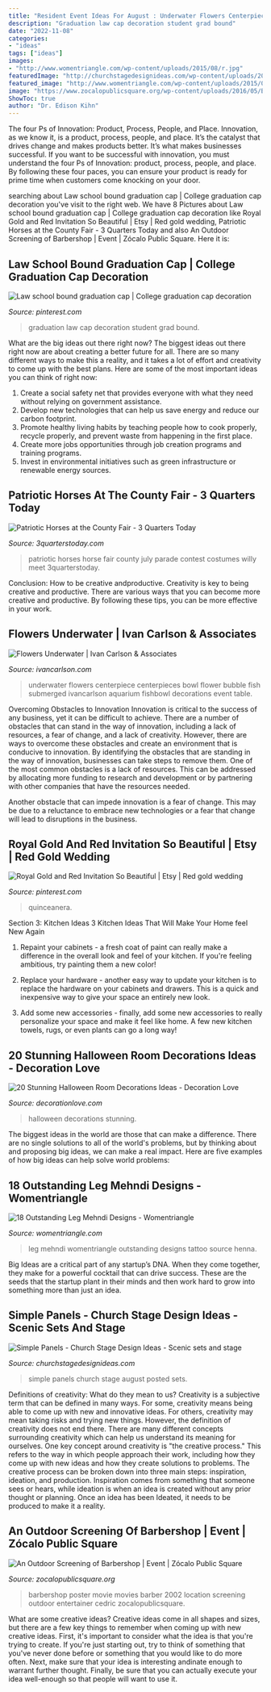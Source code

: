 ```yaml
---
title: "Resident Event Ideas For August : Underwater Flowers Centerpiece Centerpieces Bowl Flower Bubble Fish Submerged Ivancarlson Aquarium Fishbowl Decorations Event Table"
description: "Graduation law cap decoration student grad bound"
date: "2022-11-08"
categories:
- "ideas"
tags: ["ideas"]
images:
- "http://www.womentriangle.com/wp-content/uploads/2015/08/r.jpg"
featuredImage: "http://churchstagedesignideas.com/wp-content/uploads/2020/08/116721228_10217517203150934_2124991557187601005_o.jpg"
featured_image: "http://www.womentriangle.com/wp-content/uploads/2015/08/r.jpg"
image: "https://www.zocalopublicsquare.org/wp-content/uploads/2016/05/Barbershop-poster.jpg"
ShowToc: true
author: "Dr. Edison Kihn"
---
```



The four Ps of Innovation: Product, Process, People, and Place.
Innovation, as we know it, is a product, process, people, and place. It’s the catalyst that drives change and makes products better. It’s what makes businesses successful.
If you want to be successful with innovation, you must understand the four Ps of Innovation: product, process, people, and place. By following these four paces, you can ensure your product is ready for prime time when customers come knocking on your door.

	

		
searching about Law school bound graduation cap | College graduation cap decoration you've visit to the right web. We have 8 Pictures about Law school bound graduation cap | College graduation cap decoration like Royal Gold and Red Invitation So Beautiful | Etsy | Red gold wedding, Patriotic Horses at the County Fair - 3 Quarters Today and also An Outdoor Screening of Barbershop | Event | Zócalo Public Square. Here it is:
		
    
## Law School Bound Graduation Cap | College Graduation Cap Decoration

<img loading=lazy src="https://i.pinimg.com/736x/8e/72/f7/8e72f79f521f2ecb449cbc9ff1d75561.jpg" onerror="this.onerror=null;this.src='https://tse1.mm.bing.net/th?id=OIP.Q7cXGPVMI38ln3YvyRxT8gHaLH&amp;pid=15.1';" alt="Law school bound graduation cap | College graduation cap decoration">

_Source: pinterest.com_

>graduation law cap decoration student grad bound. 

	

What are the big ideas out there right now?
The biggest ideas out there right now are about creating a better future for all. There are so many different ways to make this a reality, and it takes a lot of effort and creativity to come up with the best plans. Here are some of the most important ideas you can think of right now:
1. Create a social safety net that provides everyone with what they need without relying on government assistance.
2. Develop new technologies that can help us save energy and reduce our carbon footprint. 
3. Promote healthy living habits by teaching people how to cook properly, recycle properly, and prevent waste from happening in the first place. 
4. Create more jobs opportunities through job creation programs and training programs. 
5. Invest in environmental initiatives such as green infrastructure or renewable energy sources.

    
## Patriotic Horses At The County Fair - 3 Quarters Today

<img loading=lazy src="https://i1.wp.com/3QuartersToday.com/wp-content/uploads/2014/08/IMG952924-301.jpg?resize=600%2C800" onerror="this.onerror=null;this.src='https://tse4.mm.bing.net/th?id=OIP.a0LJ7veHiaOykzps1OL8FAHaJ4&amp;pid=15.1';" alt="Patriotic Horses at the County Fair - 3 Quarters Today">

_Source: 3quarterstoday.com_

>patriotic horses horse fair county july parade contest costumes willy meet 3quarterstoday. 

	

Conclusion: How to be creative andproductive.
Creativity is key to being creative and productive. There are various ways that you can become more creative and productive. By following these tips, you can be more effective in your work.

    
## Flowers Underwater | Ivan Carlson &amp; Associates

<img loading=lazy src="https://ivancarlson.com/wp-content/uploads/bubble-bowl-centerpiece-1.jpg" onerror="this.onerror=null;this.src='https://tse4.mm.bing.net/th?id=OIP.yHRIGlF-d8pcqrMbLLWoHQHaJ4&amp;pid=15.1';" alt="Flowers Underwater | Ivan Carlson &amp; Associates">

_Source: ivancarlson.com_

>underwater flowers centerpiece centerpieces bowl flower bubble fish submerged ivancarlson aquarium fishbowl decorations event table. 

	

Overcoming Obstacles to Innovation
Innovation is critical to the success of any business, yet it can be difficult to achieve. There are a number of obstacles that can stand in the way of innovation, including a lack of resources, a fear of change, and a lack of creativity. However, there are ways to overcome these obstacles and create an environment that is conducive to innovation.
By identifying the obstacles that are standing in the way of innovation, businesses can take steps to remove them. One of the most common obstacles is a lack of resources. This can be addressed by allocating more funding to research and development or by partnering with other companies that have the resources needed.

Another obstacle that can impede innovation is a fear of change. This may be due to a reluctance to embrace new technologies or a fear that change will lead to disruptions in the business.

    
## Royal Gold And Red Invitation So Beautiful | Etsy | Red Gold Wedding

<img loading=lazy src="https://i.pinimg.com/736x/0c/46/27/0c4627f7c06076545f4946352e723c44.jpg" onerror="this.onerror=null;this.src='https://tse4.mm.bing.net/th?id=OIP.17rUzPRml1EvqhfINkJvuAHaKJ&amp;pid=15.1';" alt="Royal Gold and Red Invitation So Beautiful | Etsy | Red gold wedding">

_Source: pinterest.com_

>quinceanera. 

	

Section 3: Kitchen Ideas
3 Kitchen Ideas That Will Make Your Home feel New Again
1. Repaint your cabinets - a fresh coat of paint can really make a difference in the overall look and feel of your kitchen. If you're feeling ambitious, try painting them a new color!

2. Replace your hardware - another easy way to update your kitchen is to replace the hardware on your cabinets and drawers. This is a quick and inexpensive way to give your space an entirely new look.

3. Add some new accessories - finally, add some new accessories to really personalize your space and make it feel like home. A few new kitchen towels, rugs, or even plants can go a long way!

    
## 20 Stunning Halloween Room Decorations Ideas - Decoration Love

<img loading=lazy src="http://www.decorationlove.com/wp-content/uploads/2016/05/Crawly-Halloween-Room-Decorations.jpg" onerror="this.onerror=null;this.src='https://tse1.mm.bing.net/th?id=OIP.mzPgaiyWF65A3haQ7YE7-wHaLI&amp;pid=15.1';" alt="20 Stunning Halloween Room Decorations Ideas - Decoration Love">

_Source: decorationlove.com_

>halloween decorations stunning. 

	

The biggest ideas in the world are those that can make a difference. There are no single solutions to all of the world's problems, but by thinking about and proposing big ideas, we can make a real impact. Here are five examples of how big ideas can help solve world problems:

    
## 18 Outstanding Leg Mehndi Designs - Womentriangle

<img loading=lazy src="http://www.womentriangle.com/wp-content/uploads/2015/08/r.jpg" onerror="this.onerror=null;this.src='https://tse3.mm.bing.net/th?id=OIP.2paaJsH_-EknloZb18vmDwHaHa&amp;pid=15.1';" alt="18 Outstanding Leg Mehndi Designs - Womentriangle">

_Source: womentriangle.com_

>leg mehndi womentriangle outstanding designs tattoo source henna. 

	

Big Ideas are a critical part of any startup’s DNA. When they come together, they make for a powerful cocktail that can drive success. These are the seeds that the startup plant in their minds and then work hard to grow into something more than just an idea. 

    
## Simple Panels - Church Stage Design Ideas - Scenic Sets And Stage

<img loading=lazy src="http://churchstagedesignideas.com/wp-content/uploads/2020/08/116721228_10217517203150934_2124991557187601005_o.jpg" onerror="this.onerror=null;this.src='https://tse4.mm.bing.net/th?id=OIP.Onu-dWTR3yU9IBvq1NtwxQHaFj&amp;pid=15.1';" alt="Simple Panels - Church Stage Design Ideas - Scenic sets and stage">

_Source: churchstagedesignideas.com_

>simple panels church stage august posted sets. 

	

Definitions of creativity: What do they mean to us?
Creativity is a subjective term that can be defined in many ways. For some, creativity means being able to come up with new and innovative ideas. For others, creativity may mean taking risks and trying new things. However, the definition of creativity does not end there. There are many different concepts surrounding creativity which can help us understand its meaning for ourselves.
One key concept around creativity is "the creative process." This refers to the way in which people approach their work, including how they come up with new ideas and how they create solutions to problems. The creative process can be broken down into three main steps: inspiration, ideation, and production. Inspiration comes from something that someone sees or hears, while ideation is when an idea is created without any prior thought or planning. Once an idea has been Ideated, it needs to be produced to make it a reality.

    
## An Outdoor Screening Of Barbershop | Event | Zócalo Public Square

<img loading=lazy src="https://www.zocalopublicsquare.org/wp-content/uploads/2016/05/Barbershop-poster.jpg" onerror="this.onerror=null;this.src='https://tse4.mm.bing.net/th?id=OIP.DREKV6FlKURIcG38frzO3wHaLN&amp;pid=15.1';" alt="An Outdoor Screening of Barbershop | Event | Zócalo Public Square">

_Source: zocalopublicsquare.org_

>barbershop poster movie movies barber 2002 location screening outdoor entertainer cedric zocalopublicsquare. 

	

What are some creative ideas?
Creative ideas come in all shapes and sizes, but there are a few key things to remember when coming up with new creative ideas. First, it's important to consider what the idea is that you're trying to create. If you're just starting out, try to think of something that you've never done before or something that you would like to do more often. Next, make sure that your idea is interesting andinate enough to warrant further thought. Finally, be sure that you can actually execute your idea well-enough so that people will want to use it.

